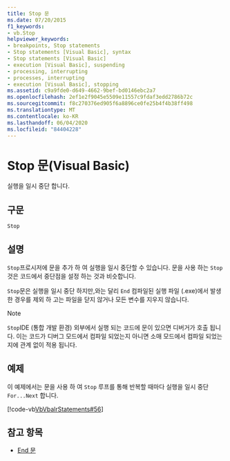 ```yaml
---
title: Stop 문
ms.date: 07/20/2015
f1_keywords:
- vb.Stop
helpviewer_keywords:
- breakpoints, Stop statements
- Stop statements [Visual Basic], syntax
- Stop statements [Visual Basic]
- execution [Visual Basic], suspending
- processing, interrupting
- processes, interrupting
- execution [Visual Basic], stopping
ms.assetid: c9a9fde0-d649-4662-9bef-bd0146ebc2a7
ms.openlocfilehash: 2ef1e2f9045e5509e11557c9fdaf3edd2786b72c
ms.sourcegitcommit: f8c270376ed905f6a8896ce0fe25b4f4b38ff498
ms.translationtype: MT
ms.contentlocale: ko-KR
ms.lasthandoff: 06/04/2020
ms.locfileid: "84404228"
---
```

# <a name="stop-statement-visual-basic"></a>Stop 문(Visual Basic)
실행을 일시 중단 합니다.  
  
## <a name="syntax"></a>구문  
  
```vb  
Stop  
```  
  
## <a name="remarks"></a>설명  
 `Stop`프로시저에 문을 추가 하 여 실행을 일시 중단할 수 있습니다. 문을 사용 하는 `Stop` 것은 코드에서 중단점을 설정 하는 것과 비슷합니다.  
  
 `Stop`문은 실행을 일시 중단 하지만,와는 달리 `End` 컴파일된 실행 파일 (.exe)에서 발생 한 경우를 제외 하 고는 파일을 닫지 않거나 모든 변수를 지우지 않습니다.  
  
> [!NOTE]
> `Stop`IDE (통합 개발 환경) 외부에서 실행 되는 코드에 문이 있으면 디버거가 호출 됩니다. 이는 코드가 디버그 모드에서 컴파일 되었는지 아니면 소매 모드에서 컴파일 되었는지에 관계 없이 적용 됩니다.  
  
## <a name="example"></a>예제  
 이 예제에서는 문을 사용 하 여 `Stop` 루프를 통해 반복할 때마다 실행을 일시 중단 `For...Next` 합니다.  
  
 [!code-vb[VbVbalrStatements#56](~/samples/snippets/visualbasic/VS_Snippets_VBCSharp/VbVbalrStatements/VB/Class1.vb#56)]  
  
## <a name="see-also"></a>참고 항목

- [End 문](end-statement.md)
